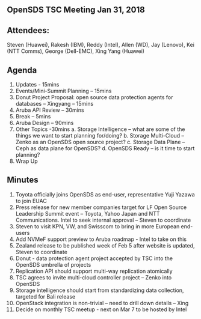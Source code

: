 ## OpenSDS TSC Meeting Jan 31, 2018 

## Attendees:
Steven (Huawei), Rakesh (IBM), Reddy (Intel), Allen (WD), Jay (Lenovo), Kei (NTT Comms), George (Dell-EMC), Xing Yang (Huawei)

## Agenda
1.	Updates - 15mins
2.	Events/Mini-Summit Planning – 15mins
3.	Donut Project Proposal: open source data protection agents for databases – Xingyang – 15mins
4.	Aruba API Review – 30mins
5.	Break – 5mins
6.	Aruba Design – 90mins 
7.	Other Topics -30mins
a.	Storage Intelligence – what are some of the things we want to start planning for/doing?
b.	Storage Multi-Cloud – Zenko as an OpenSDS open source project?
c.	Storage Data Plane – Ceph as data plane for OpenSDS?
d.	OpenSDS Ready – is it time to start planning?
8.	Wrap Up 

## Minutes
1.	Toyota officially joins OpenSDS as end-user, representative Yuji Yazawa to join EUAC
2.	Press release for new member companies target for LF Open Source Leadership Summit event – Toyota, Yahoo Japan and NTT Communications. Intel to seek internal approval – Steven to coordinate
3.	Steven to visit KPN, VW, and Swisscom to bring in more European end-users
4.	Add NVMeF support preview to Aruba roadmap - Intel to take on this
5.	Zealand release to be published week of Feb 5 after website is updated, Steven to coordinate
6.	Donut - data protection agent project accepted by TSC into the OpenSDS umbrella of projects
7.	Replication API should support multi-way replication atomically 
8.	TSC agrees to invite multi-cloud controller project – Zenko into OpenSDS 
9.	Storage intelligence should start from standardizing data collection, targeted for Bali release
10.	OpenStack integration is non-trivial – need to drill down details – Xing
11. Decide on monthly TSC meetup - next on Mar 7 to be hosted by Intel 

